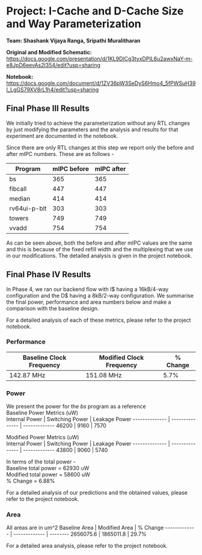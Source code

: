 # **Project: I-Cache and D-Cache Size and Way Parameterization**

**Team: Shashank Vijaya Ranga, Sripathi Muralitharan**

**Original and Modified Schematic:** https://docs.google.com/presentation/d/1KL9DlCg3tvxDPIL6u2awxNaY-m-e8JpD6eevAs2I354/edit?usp=sharing

**Notebook:** https://docs.google.com/document/d/1ZV36pW3SeDyS6Hmo4_5fPWSuH39I_LgGS79XV8rL1h4/edit?usp=sharing

## **Final Phase III Results**

We initially tried to achieve the parameterization without any RTL changes by just modifying the parameters and the analysis and results for that experiment are documented in the notebook.

Since there are only RTL changes at this step we report only the before and after mIPC numbers. These are as follows - 

Program | mIPC before | mIPC after
------- | ----------- | ----------
bs | 365 | 365
fibcall | 447 | 447
median | 414 | 414
rv64ui-p-blt | 303 | 303
towers | 749 | 749
vvadd | 754 | 754

As can be seen above, both the before and after mIPC values are the same and this is because of the fixed refill width and the multiplexing that we use in our modifications. The detailed analysis is given in the project notebook.

## **Final Phase IV Results**

In Phase 4, we ran our backend flow with I$ having a 16kB/4-way configuration and the D$ having a 8kB/2-way configuration. We summarise the final power, performance and area numbers below and make a comparison with the baseline design.

For a detailed analysis of each of these metrics, please refer to the project notebook.

### **Performance**
Baseline Clock Frequency | Modified Clock Frequency | % Change
------------------------ | ------------------------ | --------
142.87 MHz | 151.08 MHz | 5.7%

### **Power**
We present the power for the *bs* program as a reference<br/>
Baseline Power Metrics (uW)<br/>
Internal Power | Switching Power | Leakage Power 
-------------- | --------------- | ------------- 
46200 | 9160 | 7570 

Modified Power Metrics (uW)<br/>
Internal Power | Switching Power | Leakage Power 
-------------- | --------------- | ------------- 
43800 | 9060 | 5740

In terms of the total power -<br/> 
Baseline total power = 62930 uW<br/>
Modified total power = 58600 uW<br/>
% Change = 6.88%<br/>

For a detailed analysis of our predictions and the obtained values, please refer to the project notebook.
 
### **Area**
All areas are in um^2
Baseline Area | Modified Area | % Change
------------- | ------------- | --------
2656075.6 | 1865011.8 | 29.7%

For a detailed area analysis, please refer to the project notebook.
